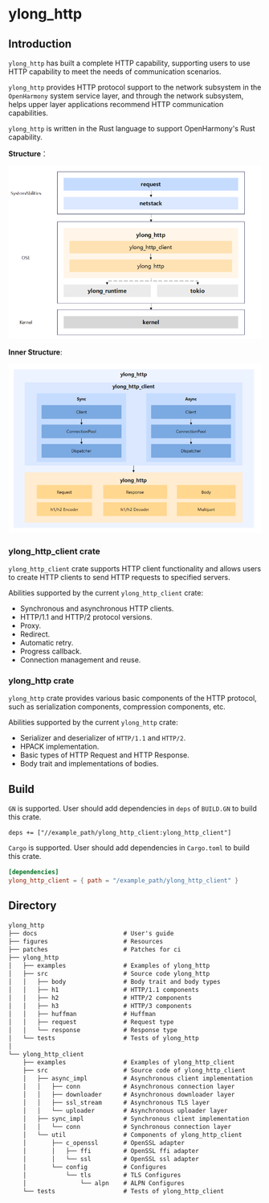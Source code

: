 # ylong_http

## Introduction

`ylong_http` has built a complete HTTP capability, supporting users to use HTTP
capability to meet the needs of communication scenarios.

`ylong_http` provides HTTP protocol support to the network subsystem in the
`OpenHarmony` system service layer, and through the network subsystem, helps
upper layer applications recommend HTTP communication capabilities.

`ylong_http` is written in the Rust language to support OpenHarmony's Rust
capability.

**Structure**：

![structure](./figures/structure.png)

**Inner Structure**:

![inner_structure](./figures/inner_structure.png)

### ylong_http_client crate

`ylong_http_client` crate supports HTTP client functionality and allows users
to create HTTP clients to send HTTP requests to specified servers.

Abilities supported by the current `ylong_http_client` crate:

- Synchronous and asynchronous HTTP clients.
- HTTP/1.1 and HTTP/2 protocol versions.
- Proxy.
- Redirect.
- Automatic retry.
- Progress callback.
- Connection management and reuse.

### ylong_http crate

`ylong_http` crate provides various basic components of the HTTP protocol, such
as serialization components, compression components, etc. 

Abilities supported by the current `ylong_http` crate:

- Serializer and deserializer of `HTTP/1.1` and `HTTP/2`.
- HPACK implementation.
- Basic types of HTTP Request and HTTP Response.
- Body trait and implementations of bodies.

## Build

`GN` is supported. User should add dependencies in `deps` of `BUILD.GN` to build this crate.

```gn
deps += ["//example_path/ylong_http_client:ylong_http_client"]
```

`Cargo` is supported. User should add dependencies in ```Cargo.toml``` to build this crate.

```toml
[dependencies]
ylong_http_client = { path = "/example_path/ylong_http_client" }
```

## Directory

```text
ylong_http
├── docs                        # User's guide
├── figures                     # Resources
├── patches                     # Patches for ci
├── ylong_http
│   ├── examples                # Examples of ylong_http
│   ├── src                     # Source code ylong_http
│   │   ├── body                # Body trait and body types
│   │   ├── h1                  # HTTP/1.1 components
│   │   ├── h2                  # HTTP/2 components
│   │   ├── h3                  # HTTP/3 components
│   │   ├── huffman             # Huffman
│   │   ├── request             # Request type
│   │   └── response            # Response type
│   └── tests                   # Tests of ylong_http
│
└── ylong_http_client
    ├── examples                # Examples of ylong_http_client
    ├── src                     # Source code of ylong_http_client
    │   ├── async_impl          # Asynchronous client implementation
    │   │   ├── conn            # Asynchronous connection layer
    │   │   ├── downloader      # Asynchronous downloader layer
    │   │   ├── ssl_stream      # Asynchronous TLS layer
    │   │   └── uploader        # Asynchronous uploader layer
    │   ├── sync_impl           # Synchronous client implementation
    │   │   └── conn            # Synchronous connection layer
    │   └── util                # Components of ylong_http_client  
    │       ├── c_openssl       # OpenSSL adapter
    │       │   ├── ffi         # OpenSSL ffi adapter
    │       │   └── ssl         # OpenSSL ssl adapter 
    │       └── config          # Configures
    │           └── tls         # TLS Configures
    │               └── alpn    # ALPN Configures
    └── tests                   # Tests of ylong_http_client
```